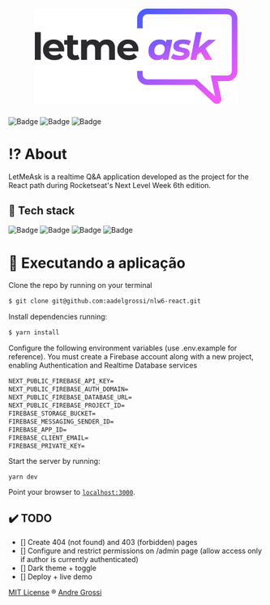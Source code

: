 <h1 align="center">
  <img width="400px alt="LetMeAsk" title="LetMeAsk" src=".github/logo.png" />
</h1>


![Badge](https://img.shields.io/github/license/aadelgrossi/nlw6-react?style=flat&label=LICENSE&color=835afd&labelColor=2a292e)
![Badge](https://img.shields.io/badge/REACT-17-blue?style=flat&color=298BF9&labelColor=000000&logo=react)
![Badge](https://img.shields.io/badge/ChakraUI-v8.6.8-blue?style=flat&logo=Firebase&color=298BF9&labelColor=000000)


# :interrobang: About

LetMeAsk is a realtime Q&A application developed as the project for the React path during Rocketseat's Next Level Week 6th edition. 

## :wrench: Tech stack

![Badge](https://img.shields.io/badge/-Typescript-efefef?style=for-the-badge&logo=typescript&logoColor=3178C6")
![Badge](https://img.shields.io/badge/-firebase-efefef?style=for-the-badge&logo=firebase&logoColor=FFCA28)
![Badge](https://img.shields.io/badge/-chakraUI-efefef?style=for-the-badge&logo=chakraui&logoColor=319795)
![Badge](https://img.shields.io/badge/-nextjs-f3f3f3?style=for-the-badge&logo=next.js&logoColor=000)

# :rocket: Executando a aplicação

Clone the repo by running on your terminal

```bash
$ git clone git@github.com:aadelgrossi/nlw6-react.git
```

Install dependencies running:
```bash
$ yarn install
```

Configure the following environment variables (use .env.example for reference). You must create a Firebase account along with a new project, enabling Authentication and Realtime Database services

```
NEXT_PUBLIC_FIREBASE_API_KEY=
NEXT_PUBLIC_FIREBASE_AUTH_DOMAIN=
NEXT_PUBLIC_FIREBASE_DATABASE_URL=
NEXT_PUBLIC_FIREBASE_PROJECT_ID=
FIREBASE_STORAGE_BUCKET=
FIREBASE_MESSAGING_SENDER_ID=
FIREBASE_APP_ID=
FIREBASE_CLIENT_EMAIL=
FIREBASE_PRIVATE_KEY=
```

Start the server by running:

    yarn dev

Point your browser to [`localhost:3000`](http://localhost:3000).

## :heavy_check_mark: TODO

- [] Create 404 (not found) and 403 (forbidden) pages
- [] Configure and restrict permissions on /admin page (allow access only if author is currently authenticated)
- [] Dark theme + toggle
- [] Deploy + live demo


[MIT License](https://github.com/aadelgrossi/nlw6-react/blob/main/LICENSE.md) ® [Andre Grossi](https://github.com/aadelgrossi)

